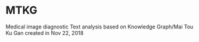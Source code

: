 # MTKG
Medical image diagnostic Text analysis based on Knowledge Graph/Mai Tou Ku Gan
created in Nov 22, 2018
